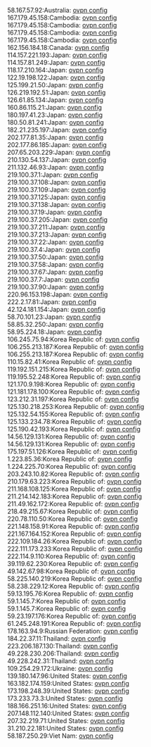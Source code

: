 58.167.57.92:Australia: [ovpn config](vpn/58_167_57_92.ovpn)  
167.179.45.158:Cambodia: [ovpn config](vpn/167_179_45_158.ovpn)  
167.179.45.158:Cambodia: [ovpn config](vpn/167_179_45_158.ovpn)  
167.179.45.158:Cambodia: [ovpn config](vpn/167_179_45_158.ovpn)  
167.179.45.158:Cambodia: [ovpn config](vpn/167_179_45_158.ovpn)  
162.156.184.18:Canada: [ovpn config](vpn/162_156_184_18.ovpn)  
114.157.221.193:Japan: [ovpn config](vpn/114_157_221_193.ovpn)  
114.157.81.249:Japan: [ovpn config](vpn/114_157_81_249.ovpn)  
118.17.210.164:Japan: [ovpn config](vpn/118_17_210_164.ovpn)  
122.19.198.122:Japan: [ovpn config](vpn/122_19_198_122.ovpn)  
125.199.21.50:Japan: [ovpn config](vpn/125_199_21_50.ovpn)  
126.219.192.51:Japan: [ovpn config](vpn/126_219_192_51.ovpn)  
126.61.85.134:Japan: [ovpn config](vpn/126_61_85_134.ovpn)  
160.86.115.21:Japan: [ovpn config](vpn/160_86_115_21.ovpn)  
180.197.41.23:Japan: [ovpn config](vpn/180_197_41_23.ovpn)  
180.50.81.241:Japan: [ovpn config](vpn/180_50_81_241.ovpn)  
182.21.235.197:Japan: [ovpn config](vpn/182_21_235_197.ovpn)  
202.177.81.35:Japan: [ovpn config](vpn/202_177_81_35.ovpn)  
202.177.86.185:Japan: [ovpn config](vpn/202_177_86_185.ovpn)  
207.65.203.229:Japan: [ovpn config](vpn/207_65_203_229.ovpn)  
210.130.54.137:Japan: [ovpn config](vpn/210_130_54_137.ovpn)  
211.132.46.93:Japan: [ovpn config](vpn/211_132_46_93.ovpn)  
219.100.37.1:Japan: [ovpn config](vpn/219_100_37_1.ovpn)  
219.100.37.108:Japan: [ovpn config](vpn/219_100_37_108.ovpn)  
219.100.37.109:Japan: [ovpn config](vpn/219_100_37_109.ovpn)  
219.100.37.125:Japan: [ovpn config](vpn/219_100_37_125.ovpn)  
219.100.37.138:Japan: [ovpn config](vpn/219_100_37_138.ovpn)  
219.100.37.19:Japan: [ovpn config](vpn/219_100_37_19.ovpn)  
219.100.37.205:Japan: [ovpn config](vpn/219_100_37_205.ovpn)  
219.100.37.211:Japan: [ovpn config](vpn/219_100_37_211.ovpn)  
219.100.37.213:Japan: [ovpn config](vpn/219_100_37_213.ovpn)  
219.100.37.22:Japan: [ovpn config](vpn/219_100_37_22.ovpn)  
219.100.37.4:Japan: [ovpn config](vpn/219_100_37_4.ovpn)  
219.100.37.50:Japan: [ovpn config](vpn/219_100_37_50.ovpn)  
219.100.37.58:Japan: [ovpn config](vpn/219_100_37_58.ovpn)  
219.100.37.67:Japan: [ovpn config](vpn/219_100_37_67.ovpn)  
219.100.37.7:Japan: [ovpn config](vpn/219_100_37_7.ovpn)  
219.100.37.90:Japan: [ovpn config](vpn/219_100_37_90.ovpn)  
220.96.153.198:Japan: [ovpn config](vpn/220_96_153_198.ovpn)  
222.2.17.81:Japan: [ovpn config](vpn/222_2_17_81.ovpn)  
42.124.181.154:Japan: [ovpn config](vpn/42_124_181_154.ovpn)  
58.70.101.23:Japan: [ovpn config](vpn/58_70_101_23.ovpn)  
58.85.32.250:Japan: [ovpn config](vpn/58_85_32_250.ovpn)  
58.95.224.18:Japan: [ovpn config](vpn/58_95_224_18.ovpn)  
106.245.75.94:Korea Republic of: [ovpn config](vpn/106_245_75_94.ovpn)  
106.255.213.187:Korea Republic of: [ovpn config](vpn/106_255_213_187.ovpn)  
106.255.213.187:Korea Republic of: [ovpn config](vpn/106_255_213_187.ovpn)  
110.15.82.41:Korea Republic of: [ovpn config](vpn/110_15_82_41.ovpn)  
119.192.151.215:Korea Republic of: [ovpn config](vpn/119_192_151_215.ovpn)  
119.195.52.248:Korea Republic of: [ovpn config](vpn/119_195_52_248.ovpn)  
121.170.9.198:Korea Republic of: [ovpn config](vpn/121_170_9_198.ovpn)  
121.181.178.100:Korea Republic of: [ovpn config](vpn/121_181_178_100.ovpn)  
123.212.31.197:Korea Republic of: [ovpn config](vpn/123_212_31_197.ovpn)  
125.130.218.253:Korea Republic of: [ovpn config](vpn/125_130_218_253.ovpn)  
125.132.54.155:Korea Republic of: [ovpn config](vpn/125_132_54_155.ovpn)  
125.133.234.78:Korea Republic of: [ovpn config](vpn/125_133_234_78.ovpn)  
125.190.42.193:Korea Republic of: [ovpn config](vpn/125_190_42_193.ovpn)  
14.56.129.131:Korea Republic of: [ovpn config](vpn/14_56_129_131.ovpn)  
14.56.129.131:Korea Republic of: [ovpn config](vpn/14_56_129_131.ovpn)  
175.197.51.126:Korea Republic of: [ovpn config](vpn/175_197_51_126.ovpn)  
1.223.85.36:Korea Republic of: [ovpn config](vpn/1_223_85_36.ovpn)  
1.224.225.70:Korea Republic of: [ovpn config](vpn/1_224_225_70.ovpn)  
203.243.10.82:Korea Republic of: [ovpn config](vpn/203_243_10_82.ovpn)  
210.179.63.223:Korea Republic of: [ovpn config](vpn/210_179_63_223.ovpn)  
211.168.108.125:Korea Republic of: [ovpn config](vpn/211_168_108_125.ovpn)  
211.214.142.183:Korea Republic of: [ovpn config](vpn/211_214_142_183.ovpn)  
211.49.162.172:Korea Republic of: [ovpn config](vpn/211_49_162_172.ovpn)  
218.49.215.67:Korea Republic of: [ovpn config](vpn/218_49_215_67.ovpn)  
220.78.110.50:Korea Republic of: [ovpn config](vpn/220_78_110_50.ovpn)  
221.148.158.91:Korea Republic of: [ovpn config](vpn/221_148_158_91.ovpn)  
221.167.164.152:Korea Republic of: [ovpn config](vpn/221_167_164_152.ovpn)  
222.109.184.26:Korea Republic of: [ovpn config](vpn/222_109_184_26.ovpn)  
222.111.173.233:Korea Republic of: [ovpn config](vpn/222_111_173_233.ovpn)  
222.114.9.110:Korea Republic of: [ovpn config](vpn/222_114_9_110.ovpn)  
39.119.62.230:Korea Republic of: [ovpn config](vpn/39_119_62_230.ovpn)  
49.142.67.98:Korea Republic of: [ovpn config](vpn/49_142_67_98.ovpn)  
58.225.140.219:Korea Republic of: [ovpn config](vpn/58_225_140_219.ovpn)  
58.238.229.12:Korea Republic of: [ovpn config](vpn/58_238_229_12.ovpn)  
59.13.195.76:Korea Republic of: [ovpn config](vpn/59_13_195_76.ovpn)  
59.1.145.7:Korea Republic of: [ovpn config](vpn/59_1_145_7.ovpn)  
59.1.145.7:Korea Republic of: [ovpn config](vpn/59_1_145_7.ovpn)  
59.23.197.176:Korea Republic of: [ovpn config](vpn/59_23_197_176.ovpn)  
61.245.248.191:Korea Republic of: [ovpn config](vpn/61_245_248_191.ovpn)  
178.163.94.9:Russian Federation: [ovpn config](vpn/178_163_94_9.ovpn)  
184.22.37.11:Thailand: [ovpn config](vpn/184_22_37_11.ovpn)  
223.206.187.130:Thailand: [ovpn config](vpn/223_206_187_130.ovpn)  
49.228.230.206:Thailand: [ovpn config](vpn/49_228_230_206.ovpn)  
49.228.242.31:Thailand: [ovpn config](vpn/49_228_242_31.ovpn)  
109.254.29.172:Ukraine: [ovpn config](vpn/109_254_29_172.ovpn)  
139.180.147.96:United States: [ovpn config](vpn/139_180_147_96.ovpn)  
163.182.174.159:United States: [ovpn config](vpn/163_182_174_159.ovpn)  
173.198.248.39:United States: [ovpn config](vpn/173_198_248_39.ovpn)  
173.233.73.3:United States: [ovpn config](vpn/173_233_73_3.ovpn)  
188.166.251.16:United States: [ovpn config](vpn/188_166_251_16.ovpn)  
207.148.112.140:United States: [ovpn config](vpn/207_148_112_140.ovpn)  
207.32.219.71:United States: [ovpn config](vpn/207_32_219_71.ovpn)  
31.210.22.181:United States: [ovpn config](vpn/31_210_22_181.ovpn)  
58.187.250.29:Viet Nam: [ovpn config](vpn/58_187_250_29.ovpn)  
